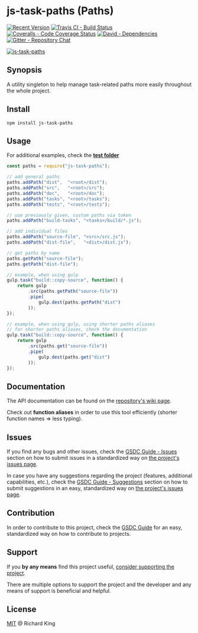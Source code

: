 # js-task-paths (Paths)

[![Recent Version][npm-badge]][npm-url]
[![Travis CI - Build Status][travis-badge]][travis-url]
[![Coveralls - Code Coverage Status][coverage-badge]][coverage-url]
[![David - Dependencies][dependencies-badge]][dependencies-url]
[![Gitter - Repository Chat][chat-badge]][chat-url]

[![js-task-paths][logo-image]][logo-url]

## Synopsis

A utility singleton to help manage task-related paths more easily throughout the whole project.

## Install

```
npm install js-task-paths
```

## Usage

For additional examples,
check the **[test folder](https://github.com/jsstd/js-task-paths/tree/master/test)**

```javascript
const paths = require("js-task-paths");

// add general paths
paths.addPath("dist",  "<root>/dist");
paths.addPath("src",   "<root>/src");
paths.addPath("doc",   "<root>/doc");
paths.addPath("tasks", "<root>/tasks");
paths.addPath("tests", "<root>/tests");

// use previously given, custom paths via token
paths.addPath("build-tasks", "<tasks>/build/*.js");

// add individual files
paths.addPath("source-file", "<src>/src.js");
paths.addPath("dist-file",   "<dist>/dist.js");

// get paths by name
paths.getPath("source-file");
paths.getPath("dist-file");

// example, when using gulp
gulp.task("build::copy-source", function() {
    return gulp
        .src(paths.getPath("source-file"))
        .pipe(
            gulp.dest(paths.getPath("dist")
        ));
});

// example, when using gulp, using shorter paths aliases
// for shorter paths aliases, check the documentation
gulp.task("build::copy-source", function() {
    return gulp
        .src(paths.get("source-file"))
        .pipe(
            gulp.dest(paths.get("dist")
        ));
});
```

## Documentation

The API documentation can be found on the [repository's wiki page](https://github.com/jsstd/js-task-paths/wiki/paths).

Check out **function aliases** in order to use this tool efficiently (shorter function names => less typing).

## Issues

If you find any bugs and other issues, check the
[GSDC Guide - Issues](https://github.com/openstd/general-software-development-contribution-guide#issues)
section on how to submit issues in a standardized way on
[the project's issues page](https://github.com/jsstd/js-task-paths/issues).

In case you have any suggestions regarding the project (features, additional capabilities, etc.), check the
[GSDC Guide - Suggestions](https://github.com/openstd/general-software-development-contribution-guide#suggestions)
section on how to submit suggestions in an easy, standardized way on
[the project's issues page](https://github.com/jsstd/js-task-paths/issues).

## Contribution

In order to contribute to this project, check the
[GSDC Guide](https://github.com/openstd/general-software-development-contribution-guide)
for an easy, standardized way on how to contribute to projects.

## Support

If you **by any means** find this project useful,
[consider supporting the project](http://richrdkng.github.io/support).

There are multiple options to support the project and the developer and any means of support is beneficial and helpful.

## License

[MIT](license.md) @ Richard King

[logo-image]:         https://cdn.rawgit.com/jsstd/js-task-paths/master/logo/logo.png
[logo-url]:           https://github.com/jsstd/js-task-paths/tree/master/logo

[npm-badge]:          https://img.shields.io/npm/v/js-task-paths.svg
[npm-url]:            https://www.npmjs.com/package/js-task-paths

[travis-badge]:       https://travis-ci.org/jsstd/js-task-paths.svg?branch=master
[travis-url]:         https://travis-ci.org/jsstd/js-task-paths

[coverage-badge]:     https://coveralls.io/repos/github/jsstd/js-task-paths/badge.svg?branch=master
[coverage-url]:       https://coveralls.io/github/jsstd/js-task-paths

[dependencies-badge]: https://david-dm.org/jsstd/js-task-paths.svg
[dependencies-url]:   https://david-dm.org/jsstd/js-task-paths

[chat-badge]:         https://badges.gitter.im/jsstd/js-task-paths.svg
[chat-url]:           https://gitter.im/jsstd/js-task-paths?utm_source=badge&utm_medium=badge&utm_campaign=pr-badge
